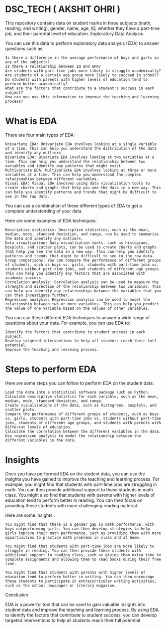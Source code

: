 # DSC_TECH ( AKSHIT OHRI )

This repository contains data on student marks in three subjects (math, reading, and writing), gender, name, age, IQ, whether they have a part-time job, and their parental level of education.
Exploratory Data Analysis

You can use this data to perform exploratory data analysis (EDA) to answer questions such as:

    Is there a difference in the average performance of boys and girls in any of the subjects?
    Is there a relationship between IQ and GPA?
    Are students with part-time jobs more likely to struggle academically?
    Are students of a certain age group more likely to succeed in school?
    Do students with parents with higher levels of education tend to perform better academically?
    What are the factors that contribute to a student's success in each subject?
    How can you use this information to improve the teaching and learning process?


# What is EDA 

There are four main types of EDA:

    Univariate EDA: Univariate EDA involves looking at a single variable at a time. This can help you understand the distribution of the data and identify any outliers.
    Bivariate EDA: Bivariate EDA involves looking at two variables at a time. This can help you understand the relationship between two variables and identify any patterns that might exist.
    Multivariate EDA: Multivariate EDA involves looking at three or more variables at a time. This can help you understand the complex relationships between different variables.
    Visual EDA: Visual EDA involves using data visualization tools to create charts and graphs that help you see the data in a new way. This can help you identify patterns and trends that might be difficult to see in the raw data.

You can use a combination of these different types of EDA to get a complete understanding of your data.

Here are some examples of EDA techniques:

    Descriptive statistics: Descriptive statistics, such as the mean, median, mode, standard deviation, and range, can be used to summarize the data and identify any outliers.
    Data visualization: Data visualization tools, such as histograms, boxplots, and scatter plots, can be used to create charts and graphs that help you see the data in a new way. This can help you identify patterns and trends that might be difficult to see in the raw data.
    Group comparisons: You can compare the performance of different groups of students, such as boys vs. girls, students with part-time jobs vs. students without part-time jobs, and students of different age groups. This can help you identify any factors that are associated with academic success.
    Correlation analysis: Correlation analysis can be used to measure the strength and direction of the relationship between two variables. This can help you identify any relationships between the variables that you can then investigate further.
    Regression analysis: Regression analysis can be used to model the relationship between two or more variables. This can help you predict the value of one variable based on the values of other variables.

You can use these different EDA techniques to answer a wide range of questions about your data. For example, you can use EDA to:

    Identify the factors that contribute to student success in each subject.
    Develop targeted interventions to help all students reach their full potential.
    Improve the teaching and learning process.


# Steps to perform EDA

Here are some steps you can follow to perform EDA on the student data:

    Load the data into a statistical software package such as Python.
    Calculate descriptive statistics for each variable, such as the mean, median, mode, standard deviation, and range.
    Create visualizations of the data, such as histograms, boxplots, and scatter plots.
    Compare the performance of different groups of students, such as boys vs. girls, students with part-time jobs vs. students without part-time jobs, students of different age groups, and students with parents with different levels of education.
    Calculate the correlation between the different variables in the data.
    Use regression analysis to model the relationship between the different variables in the data.


# Insights

Once you have performed EDA on the student data, you can use the insights you have gained to improve the teaching and learning process. For example, you might find that students with part-time jobs are struggling in math. You can then provide additional support to these students in math class. You might also find that students with parents with higher levels of education tend to perform better in reading. You can then focus on providing these students with more challenging reading material.

Here are some insights : 

    You might find that there is a gender gap in math performance, with boys outperforming girls. You can then develop strategies to help girls improve their math performance, such as providing them with more opportunities to practice math problems in class and at home.
    
    You might find that students with part-time jobs are more likely to struggle in reading. You can then provide these students with additional support in reading class, such as giving them extra time to complete assignments and allowing them to read books during their free time.
    
    You might find that students with parents with higher levels of education tend to perform better in writing. You can then encourage these students to participate in extracurricular writing activities, such as the school newspaper or literary magazine.

Conclusion

EDA is a powerful tool that can be used to gain valuable insights into student data and improve the teaching and learning process. By using EDA to identify the factors that contribute to student success, you can develop targeted interventions to help all students reach their full potential.
